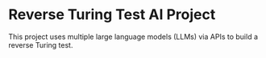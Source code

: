 # Reverse Turing Test AI Project

This project uses multiple large language models (LLMs) via APIs to build a reverse Turing test.